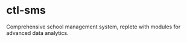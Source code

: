 # ctl-sms
Comprehensive school management system, replete with modules for advanced data analytics.

